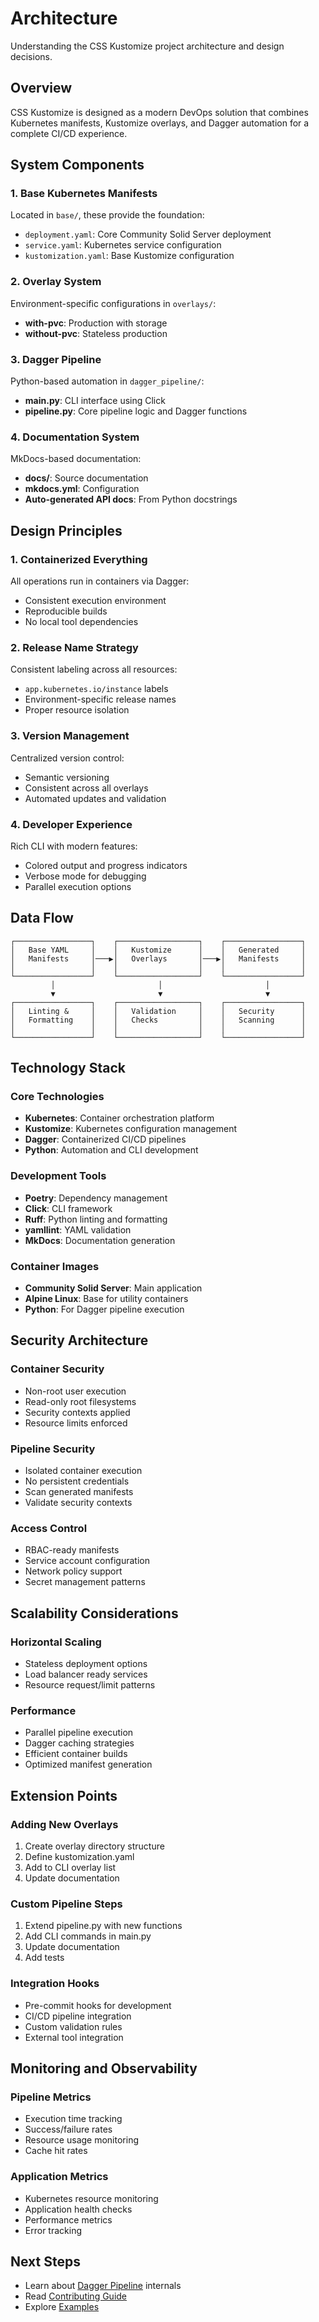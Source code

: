 # Architecture

Understanding the CSS Kustomize project architecture and design decisions.

## Overview

CSS Kustomize is designed as a modern DevOps solution that combines Kubernetes manifests, Kustomize overlays, and Dagger automation for a complete CI/CD experience.

## System Components

### 1. Base Kubernetes Manifests

Located in `base/`, these provide the foundation:

- `deployment.yaml`: Core Community Solid Server deployment
- `service.yaml`: Kubernetes service configuration
- `kustomization.yaml`: Base Kustomize configuration

### 2. Overlay System

Environment-specific configurations in `overlays/`:

- **with-pvc**: Production with storage
- **without-pvc**: Stateless production

### 3. Dagger Pipeline

Python-based automation in `dagger_pipeline/`:

- **main.py**: CLI interface using Click
- **pipeline.py**: Core pipeline logic and Dagger functions

### 4. Documentation System

MkDocs-based documentation:

- **docs/**: Source documentation
- **mkdocs.yml**: Configuration
- **Auto-generated API docs**: From Python docstrings

## Design Principles

### 1. Containerized Everything

All operations run in containers via Dagger:

- Consistent execution environment
- Reproducible builds
- No local tool dependencies

### 2. Release Name Strategy

Consistent labeling across all resources:

- `app.kubernetes.io/instance` labels
- Environment-specific release names
- Proper resource isolation

### 3. Version Management

Centralized version control:

- Semantic versioning
- Consistent across all overlays
- Automated updates and validation

### 4. Developer Experience

Rich CLI with modern features:

- Colored output and progress indicators
- Verbose mode for debugging
- Parallel execution options

## Data Flow

```
┌─────────────────┐    ┌──────────────────┐    ┌─────────────────┐
│   Base YAML     │    │   Kustomize      │    │   Generated     │
│   Manifests     │───▶│   Overlays       │───▶│   Manifests     │
│                 │    │                  │    │                 │
└─────────────────┘    └──────────────────┘    └─────────────────┘
         │                       │                       │
         ▼                       ▼                       ▼
┌─────────────────┐    ┌──────────────────┐    ┌─────────────────┐
│   Linting &     │    │   Validation     │    │   Security      │
│   Formatting    │    │   Checks         │    │   Scanning      │
│                 │    │                  │    │                 │
└─────────────────┘    └──────────────────┘    └─────────────────┘
```

## Technology Stack

### Core Technologies

- **Kubernetes**: Container orchestration platform
- **Kustomize**: Kubernetes configuration management
- **Dagger**: Containerized CI/CD pipelines
- **Python**: Automation and CLI development

### Development Tools

- **Poetry**: Dependency management
- **Click**: CLI framework
- **Ruff**: Python linting and formatting
- **yamllint**: YAML validation
- **MkDocs**: Documentation generation

### Container Images

- **Community Solid Server**: Main application
- **Alpine Linux**: Base for utility containers
- **Python**: For Dagger pipeline execution

## Security Architecture

### Container Security

- Non-root user execution
- Read-only root filesystems
- Security contexts applied
- Resource limits enforced

### Pipeline Security

- Isolated container execution
- No persistent credentials
- Scan generated manifests
- Validate security contexts

### Access Control

- RBAC-ready manifests
- Service account configuration
- Network policy support
- Secret management patterns

## Scalability Considerations

### Horizontal Scaling

- Stateless deployment options
- Load balancer ready services
- Resource request/limit patterns

### Performance

- Parallel pipeline execution
- Dagger caching strategies
- Efficient container builds
- Optimized manifest generation

## Extension Points

### Adding New Overlays

1. Create overlay directory structure
1. Define kustomization.yaml
1. Add to CLI overlay list
1. Update documentation

### Custom Pipeline Steps

1. Extend pipeline.py with new functions
1. Add CLI commands in main.py
1. Update documentation
1. Add tests

### Integration Hooks

- Pre-commit hooks for development
- CI/CD pipeline integration
- Custom validation rules
- External tool integration

## Monitoring and Observability

### Pipeline Metrics

- Execution time tracking
- Success/failure rates
- Resource usage monitoring
- Cache hit rates

### Application Metrics

- Kubernetes resource monitoring
- Application health checks
- Performance metrics
- Error tracking

## Next Steps

- Learn about [Dagger Pipeline](dagger-pipeline.md) internals
- Read [Contributing Guide](contributing.md)
- Explore [Examples](../examples/basic-usage.md)
